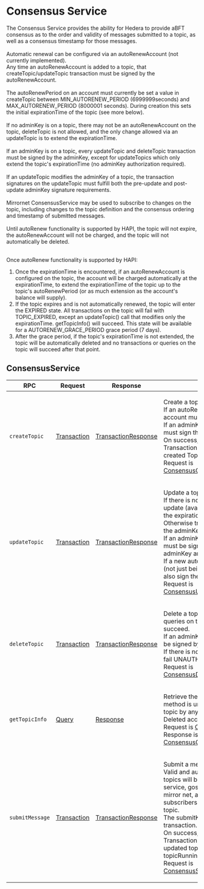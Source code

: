 # Consensus Service

The Consensus Service provides the ability for Hedera to provide aBFT consensus as to the order and validity of messages submitted to a topic, as well as a consensus timestamp for those messages. \
\
Automatic renewal can be configured via an autoRenewAccount (not currently implemented). \
Any time an autoRenewAccount is added to a topic, that createTopic/updateTopic transaction must be signed by the autoRenewAccount. \
\
The autoRenewPeriod on an account must currently be set a value in createTopic between MIN\_AUTORENEW\_PERIOD (6999999seconds) and MAX\_AUTORENEW\_PERIOD (8000001 seconds). During creation this sets the initial expirationTime of the topic (see more below). \
\
If no adminKey is on a topic, there may not be an autoRenewAccount on the topic, deleteTopic is not allowed, and the only change allowed via an updateTopic is to extend the expirationTime. \
\
If an adminKey is on a topic, every updateTopic and deleteTopic transaction must be signed by the adminKey, except for updateTopics which only extend the topic's expirationTime (no adminKey authorization required). \
\
If an updateTopic modifies the adminKey of a topic, the transaction signatures on the updateTopic must fulfill both the pre-update and post-update adminKey signature requirements. \
\
Mirrornet ConsensusService may be used to subscribe to changes on the topic, including changes to the topic definition and the consensus ordering and timestamp of submitted messages. \
\
Until autoRenew functionality is supported by HAPI, the topic will not expire, the autoRenewAccount will not be charged, and the topic will not automatically be deleted.

\
Once autoRenew functionality is supported by HAPI:

1. Once the expirationTime is encountered, if an autoRenewAccount is configured on the topic, the account will be charged automatically at the expirationTime, to extend the expirationTime of the topic up to the topic's autoRenewPeriod (or as much extension as the account's balance will supply).
2. If the topic expires and is not automatically renewed, the topic will enter the EXPIRED state. All transactions on the topic will fail with TOPIC\_EXPIRED, except an updateTopic() call that modifies only the expirationTime. getTopicInfo() will succeed. This state will be available for a AUTORENEW\_GRACE\_PERIOD grace period (7 days).
3. After the grace period, if the topic's expirationTime is not extended, the topic will be automatically deleted and no transactions or queries on the topic will succeed after that point.

## ConsensusService

| RPC             | Request                                        | Response                                                       | Comments                                                                                                                                                                                                                                                                                                                                                                                                                                                                                                                                                             |
| --------------- | ---------------------------------------------- | -------------------------------------------------------------- | -------------------------------------------------------------------------------------------------------------------------------------------------------------------------------------------------------------------------------------------------------------------------------------------------------------------------------------------------------------------------------------------------------------------------------------------------------------------------------------------------------------------------------------------------------------------- |
| `createTopic`   | [Transaction](../miscellaneous/transaction.md) | [TransactionResponse](../miscellaneous/transactionresponse.md) | <p>Create a topic to be used for consensus.<br>If an autoRenewAccount is specified, that account must also sign this transaction.<br>If an adminKey is specified, the adminKey must sign the transaction.<br>On success, the resulting TransactionReceipt contains the newly created TopicId.<br>Request is <a href="consensuscreatetopic.md#consensuscreatetopictransactionbody">ConsensusCreateTopicTransactionBody</a></p>                                                                                                                                        |
| `updateTopic`   | [Transaction](../miscellaneous/transaction.md) | [TransactionResponse](../miscellaneous/transactionresponse.md) | <p>Update a topic.<br>If there is no adminKey, the only authorized update (available to anyone) is to extend the expirationTime.<br>Otherwise transaction must be signed by the adminKey.<br>If an adminKey is updated, the transaction must be signed by the pre-update adminKey and post-update adminKey.<br>If a new autoRenewAccount is specified (not just being removed), that account must also sign the transaction.<br>Request is <a href="consensusupdatetopic.md#consensusupdatetopictransactionbody">ConsensusUpdateTopicTransactionBody</a></p>         |
| `deleteTopic`   | [Transaction](../miscellaneous/transaction.md) | [TransactionResponse](../miscellaneous/transactionresponse.md) | <p>Delete a topic. No more transactions or queries on the topic (via HAPI) will succeed.<br>If an adminKey is set, this transaction must be signed by that key.<br>If there is no adminKey, this transaction will fail UNAUTHORIZED.<br>Request is <a href="consensusdeletetopic.md">ConsensusDeleteTopicTransactionBody</a></p>                                                                                                                                                                                                                                     |
| `getTopicInfo`  | [Query](../miscellaneous/query.md)             | [Response](../miscellaneous/response.md)                       | <p>Retrieve the latest state of a topic. This method is unrestricted and allowed on any topic by any payer account.<br>Deleted accounts will not be returned.<br>Request is <a href="consensusgettopicinfo.md#consensusgettopicinfoquery">ConsensusGetTopicInfoQuery</a><br>Response is <a href="consensusgettopicinfo.md#consensusgettopicinforesponse">ConsensusGetTopicInfoResponse</a></p>                                                                                                                                                                       |
| `submitMessage` | [Transaction](../miscellaneous/transaction.md) | [TransactionResponse](../miscellaneous/transactionresponse.md) | <p>Submit a message for consensus.<br>Valid and authorized messages on valid topics will be ordered by the consensus service, gossipped to the<br>mirror net, and published (in order) to all subscribers (from the mirror net) on this topic.<br>The submitKey (if any) must sign this transaction.<br>On success, the resulting TransactionReceipt contains the topic's updated topicSequenceNumber and<br>topicRunningHash.<br>Request is <a href="consensussubmitmessage.md#consensussubmitmessagetransactionbody">ConsensusSubmitMessageTransactionBody</a></p> |
